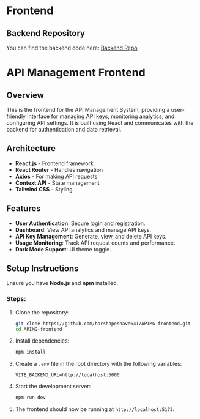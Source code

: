 # Frontend
## Backend Repository

You can find the backend code here: [Backend Repo]([https://github.com/yourname/backend-repo](https://github.com/devitsah/API_Backend.git))


# API Management Frontend

## Overview
This is the frontend for the API Management System, providing a user-friendly interface for managing API keys, monitoring analytics, and configuring API settings. It is built using React and communicates with the backend for authentication and data retrieval.

## Architecture
- **React.js** - Frontend framework
- **React Router** - Handles navigation
- **Axios** - For making API requests
- **Context API** - State management
- **Tailwind CSS** - Styling

## Features
- **User Authentication**: Secure login and registration.
- **Dashboard**: View API analytics and manage API keys.
- **API Key Management**: Generate, view, and delete API keys.
- **Usage Monitoring**: Track API request counts and performance.
- **Dark Mode Support**: UI theme toggle.

## Setup Instructions
Ensure you have **Node.js** and **npm** installed.

### Steps:
1. Clone the repository:
   ```sh
   git clone https://github.com/harshapeshave641/APIMG-frontend.git
   cd APIMG-frontend
   ```

2. Install dependencies:
   ```sh
   npm install
   ```

3. Create a `.env` file in the root directory with the following variables:
   ```env
   VITE_BACKEND_URL=http://localhost:5000
   ```

4. Start the development server:
   ```sh
   npm run dev
   ```

5. The frontend should now be running at `http://localhost:5173`.



